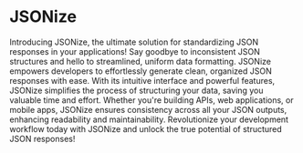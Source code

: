 # JSONize

Introducing JSONize, the ultimate solution for standardizing JSON responses in your applications! Say goodbye to inconsistent JSON structures and hello to streamlined, uniform data formatting. JSONize empowers developers to effortlessly generate clean, organized JSON responses with ease. With its intuitive interface and powerful features, JSONize simplifies the process of structuring your data, saving you valuable time and effort. Whether you're building APIs, web applications, or mobile apps, JSONize ensures consistency across all your JSON outputs, enhancing readability and maintainability. Revolutionize your development workflow today with JSONize and unlock the true potential of structured JSON responses!
